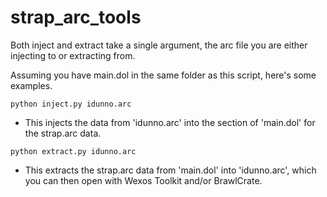 # strap_arc_tools

Both inject and extract take a single argument, the arc file you are either injecting to or extracting from.

Assuming you have main.dol in the same folder as this script, here's some examples.


```python inject.py idunno.arc```

- This injects the data from 'idunno.arc' into the section of 'main.dol' for the strap.arc data.

```python extract.py idunno.arc```

- This extracts the strap.arc data from 'main.dol' into 'idunno.arc', which you can then open with Wexos Toolkit and/or BrawlCrate.
